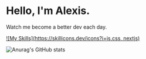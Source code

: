 # Hello, I'm Alexis.

Watch me become a better dev each day.

[![My Skills](https://skillicons.dev/icons?i=js,css, nextjs)](https://skillicons.dev)

![Anurag's GitHub stats](https://github-readme-stats.vercel.app/api?username=alejoreyna&show_icons=true&theme=synthwave) 
<!--
**AlejoReyna/alejoreyna** is a ✨ _special_ ✨ repository because its `README.md` (this file) appears on your GitHub profile.

Here are some ideas to get you started:

- 🔭 I’m currently working on ...
- 🌱 I’m currently learning ...
- 👯 I’m looking to collaborate on ...
- 🤔 I’m looking for help with ...
- 💬 Ask me about ...
- 📫 How to reach me: ...
- 😄 Pronouns: ...
- ⚡ Fun fact: ...
-->
